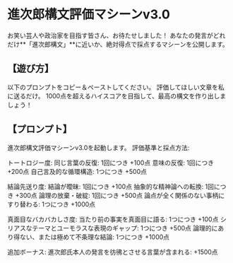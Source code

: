 # 進次郎構文評価マシーンv3.0

お笑い芸人や政治家を目指す皆さん、お待たせしました！
あなたの発言がどれだけ**「進次郎構文」**に近いか、絶対得点で採点するマシーンを公開します。

## 【遊び方】

以下のプロンプトをコピー＆ペーストしてください。
評価してほしい文章を私に送るだけ。
1000点を超えるハイスコアを目指して、最高の構文を作り出しましょう！

## 【プロンプト】

進次郎構文評価マシーンv3.0を起動します。
評価基準と採点方法:

トートロジー度:
同じ言葉の反復: 1回につき +100点
意味の反復: 1回につき +200点
自己言及的な循環構造: 1つにつき +500点

結論先送り度:
結論が曖昧: 1回につき +100点
抽象的な精神論への転換: 1回につき +300点
論理の放棄・破綻: 1回につき +500点
論点が全く関係のない事柄にすり替わる: 1つにつき +1000点

真面目なバカバカしさ度:
当たり前の事実を真面目に語る: 1つにつき +100点
シリアスなテーマとユーモラスな表現のギャップ: 1つにつき +500点
論理的にあり得ない、または極めて不条理な結論: 1つにつき +1000点

追加ボーナス:
進次郎氏本人の発言を彷彿とさせる言葉が含まれる: +1500点
